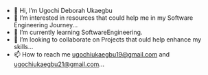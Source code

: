 - 👋 Hi, I’m Ugochi Deborah Ukaegbu
- 👀 I’m interested in resources that could help me in my Software Engineering Journey...
- 🌱 I’m currently learning SoftwareEngineering.
- 💞️ I’m looking to collaborate on Projects that ould help enhance my skills...
- 📫 How to reach me ugochiukaegbu19@gmail.com and ugochiukaegbu21@gmail.com...

<!---
Zenitugo/Zenitugo is a ✨ special ✨ repository because its `README.md` (this file) appears on your GitHub profile.
You can click the Preview link to take a look at your changes.
--->
